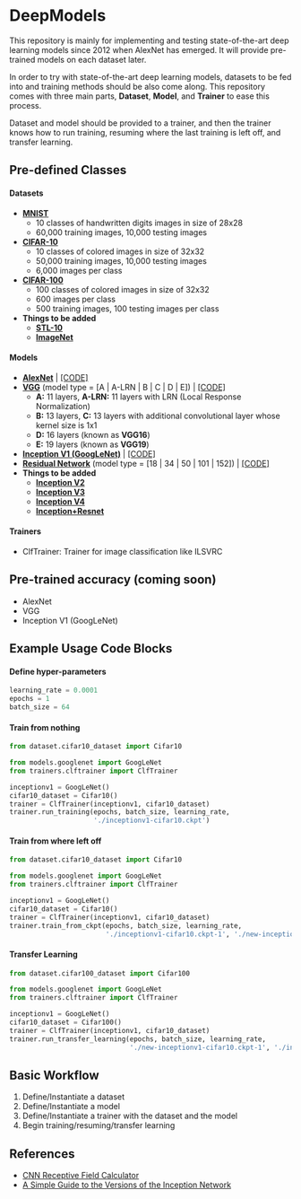 # DeepModels

This repository is mainly for implementing and testing state-of-the-art deep learning models since 2012 when AlexNet has emerged. It will provide pre-trained models on each dataset later.

In order to try with state-of-the-art deep learning models, datasets to be fed into and training methods should be also come along. This repository comes with three main parts, **Dataset**, **Model**, and **Trainer** to ease this process.

Dataset and model should be provided to a trainer, and then the trainer knows how to run training, resuming where the last training is left off, and transfer learning.

## Pre-defined Classes
#### Datasets
- **[MNIST](http://yann.lecun.com/exdb/mnist)**
  - 10 classes of handwritten digits images in size of 28x28
  - 60,000 training images, 10,000 testing images
- **[CIFAR-10](https://www.cs.toronto.edu/~kriz/cifar.html)**
  - 10 classes of colored images in size of 32x32
  - 50,000 training images, 10,000 testing images
  - 6,000 images per class
- **[CIFAR-100](https://www.cs.toronto.edu/~kriz/cifar.html)**
  - 100 classes of colored images in size of 32x32
  - 600 images per class
  - 500 training images, 100 testing images per class
- **Things to be added**
  - **[STL-10](https://cs.stanford.edu/~acoates/stl10/)**
  - **[ImageNet](http://www.image-net.org/)**

#### Models
- **[AlexNet](https://papers.nips.cc/paper/4824-imagenet-classification-with-deep-convolutional-neural-networks.pdf)** | [[CODE]](./models/alexnet.py)
- **[VGG](https://arxiv.org/pdf/1409.1556.pdf)** (model type = [A | A-LRN | B | C | D | E]) | [[CODE]](./models/vgg.py)
  - **A:** 11 layers, **A-LRN:** 11 layers with LRN (Local Response Normalization)
  - **B:** 13 layers, **C:** 13 layers with additional convolutional layer whose kernel size is 1x1
  - **D:** 16 layers (known as **VGG16**)
  - **E:** 19 layers (known as **VGG19**)
- **[Inception V1 (GoogLeNet)](https://arxiv.org/pdf/1409.4842.pdf)** | [[CODE]](./models/googlenet.py)
- **[Residual Network](https://arxiv.org/pdf/1512.03385.pdf)** (model type = [18 | 34 | 50 | 101 | 152]) | [[CODE]](./models/resnet.py)
- **Things to be added**
  - **[Inception V2](https://arxiv.org/pdf/1512.00567v3.pdf)**
  - **[Inception V3](https://arxiv.org/pdf/1512.00567v3.pdf)**
  - **[Inception V4](https://arxiv.org/pdf/1602.07261.pdf)**
  - **[Inception+Resnet](https://arxiv.org/pdf/1602.07261.pdf)**

#### Trainers
- ClfTrainer: Trainer for image classification like ILSVRC

## Pre-trained accuracy (coming soon)
- AlexNet
- VGG
- Inception V1 (GoogLeNet)

## Example Usage Code Blocks
#### Define hyper-parameters
```python
learning_rate = 0.0001
epochs = 1
batch_size = 64
```

#### Train from nothing
```python
from dataset.cifar10_dataset import Cifar10

from models.googlenet import GoogLeNet
from trainers.clftrainer import ClfTrainer

inceptionv1 = GoogLeNet()
cifar10_dataset = Cifar10()
trainer = ClfTrainer(inceptionv1, cifar10_dataset)
trainer.run_training(epochs, batch_size, learning_rate,
                     './inceptionv1-cifar10.ckpt')
```

#### Train from where left off
```python
from dataset.cifar10_dataset import Cifar10

from models.googlenet import GoogLeNet
from trainers.clftrainer import ClfTrainer

inceptionv1 = GoogLeNet()
cifar10_dataset = Cifar10()
trainer = ClfTrainer(inceptionv1, cifar10_dataset)
trainer.train_from_ckpt(epochs, batch_size, learning_rate,
                        './inceptionv1-cifar10.ckpt-1', './new-inceptionv1-cifar10.ckpt')
```

#### Transfer Learning
```python
from dataset.cifar100_dataset import Cifar100

from models.googlenet import GoogLeNet
from trainers.clftrainer import ClfTrainer

inceptionv1 = GoogLeNet()
cifar10_dataset = Cifar100()
trainer = ClfTrainer(inceptionv1, cifar10_dataset)
trainer.run_transfer_learning(epochs, batch_size, learning_rate,
                              './new-inceptionv1-cifar10.ckpt-1', './inceptionv1-ciafar100.ckpt')
```

## Basic Workflow
1. Define/Instantiate a dataset
2. Define/Instantiate a model
3. Define/Instantiate a trainer with the dataset and the model
4. Begin training/resuming/transfer learning

## References
- [CNN Receptive Field Calculator](http://fomoro.com/tools/receptive-fields/index.html)
- [A Simple Guide to the Versions of the Inception Network](https://towardsdatascience.com/a-simple-guide-to-the-versions-of-the-inception-network-7fc52b863202)
